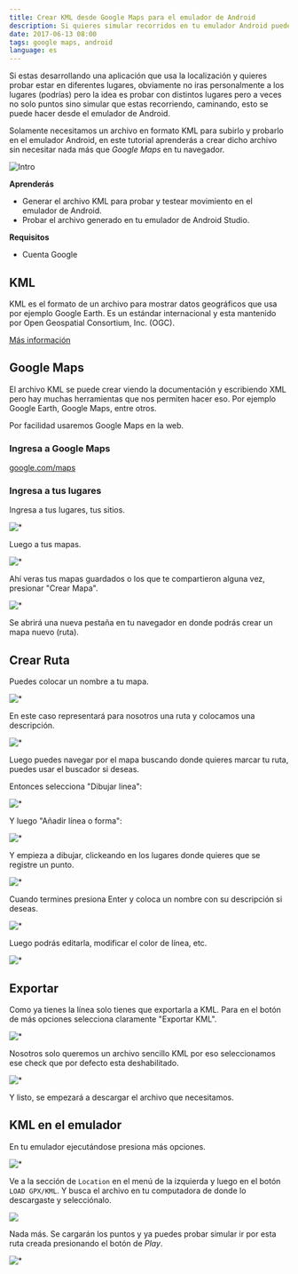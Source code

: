 ```yaml
---
title: Crear KML desde Google Maps para el emulador de Android
description: Si quieres simular recorridos en tu emulador Android puedes crear un archivo KML desde Google Maps.
date: 2017-06-13 08:00
tags: google maps, android
language: es
---
```


Si estas desarrollando una aplicación que usa la localización y quieres probar estar en diferentes lugares, obviamente no iras personalmente a los lugares (podrías) pero la idea es probar con distintos lugares pero a veces no solo puntos sino simular que estas recorriendo, caminando, esto se puede hacer desde el emulador de Android.

Solamente necesitamos un archivo en formato KML para subirlo y probarlo en el emulador Android, en este tutorial aprenderás a crear dicho archivo sin necesitar nada más que _Google Maps_ en tu navegador.

![Intro](https://firebasestorage.googleapis.com/v0/b/maksha-41f4f.appspot.com/o/labs%2Fcrear-kml-google-maps-emulador-android%2Femu.png?alt=media&token=9f1078e6-df73-43ee-8f65-5f64a3baa353)

__Aprenderás__

* Generar el archivo KML para probar y testear movimiento en el emulador de Android.
* Probar el archivo generado en tu emulador de Android Studio.

__Requisitos__

* Cuenta Google

## KML

KML es el formato de un archivo para mostrar datos geográficos que usa por ejemplo Google Earth. Es un estándar internacional y esta mantenido por Open Geospatial Consortium, Inc. (OGC).

[Más información](https://developers.google.com/kml/)

## Google Maps

El archivo KML se puede crear viendo la documentación y escribiendo XML pero hay muchas herramientas que nos permiten hacer eso. Por ejemplo Google Earth, Google Maps, entre otros.

Por facilidad usaremos Google Maps en la web.

### Ingresa a Google Maps

[google.com/maps](https://www.google.com/maps/)

### Ingresa a tus lugares

Ingresa a tus lugares, tus sitios.

![*](https://firebasestorage.googleapis.com/v0/b/maksha-41f4f.appspot.com/o/labs%2Fcrear-kml-google-maps-emulador-android%2Fmaps.png?alt=media&token=c86c2baf-7c64-45aa-935f-7ebbd2efc6d1)

Luego a tus mapas.

![*](https://firebasestorage.googleapis.com/v0/b/maksha-41f4f.appspot.com/o/labs%2Fcrear-kml-google-maps-emulador-android%2Fmaps2.png?alt=media&token=bd8014fd-778c-48de-ac92-4a86f69aea85)

Ahí veras tus mapas guardados o los que te compartieron alguna vez, presionar "Crear Mapa".

![*](https://firebasestorage.googleapis.com/v0/b/maksha-41f4f.appspot.com/o/labs%2Fcrear-kml-google-maps-emulador-android%2Fmaps3.png?alt=media&token=5eb9e33c-f33d-4e96-9e17-566a922753f9)

Se abrirá una nueva pestaña en tu navegador en donde podrás crear un mapa nuevo (ruta).

## Crear Ruta

Puedes colocar un nombre a tu mapa.

![*](https://firebasestorage.googleapis.com/v0/b/maksha-41f4f.appspot.com/o/labs%2Fcrear-kml-google-maps-emulador-android%2Fcrear1.png?alt=media&token=36b8eb6f-795a-4183-825a-bf894ff4078a)

En este caso representará para nosotros una ruta y colocamos una descripción.

![*](https://firebasestorage.googleapis.com/v0/b/maksha-41f4f.appspot.com/o/labs%2Fcrear-kml-google-maps-emulador-android%2Fcrear2.png?alt=media&token=94348cdf-9845-4aad-ab51-e20d9bb7df72)

Luego puedes navegar por el mapa buscando donde quieres marcar tu ruta, puedes usar el buscador si deseas.

Entonces selecciona "Dibujar linea":

![*](https://firebasestorage.googleapis.com/v0/b/maksha-41f4f.appspot.com/o/labs%2Fcrear-kml-google-maps-emulador-android%2Fcrear3.png?alt=media&token=a44a5b35-a7a5-4190-afaa-e2e50c95984d)

Y luego "Añadir línea o forma":

![*](https://firebasestorage.googleapis.com/v0/b/maksha-41f4f.appspot.com/o/labs%2Fcrear-kml-google-maps-emulador-android%2Fcrear4.png?alt=media&token=eddf9635-3a28-4977-a40d-7144670a894f)

Y empieza a dibujar, clickeando en los lugares donde quieres que se registre un punto.

![*](https://firebasestorage.googleapis.com/v0/b/maksha-41f4f.appspot.com/o/labs%2Fcrear-kml-google-maps-emulador-android%2Fcrear11.png?alt=media&token=222833ae-4d42-443a-811b-5e8c84fc01dc)

Cuando termines presiona Enter y coloca un nombre con su descripción si deseas.

![*](https://firebasestorage.googleapis.com/v0/b/maksha-41f4f.appspot.com/o/labs%2Fcrear-kml-google-maps-emulador-android%2Fcrear12.png?alt=media&token=6d6f09d2-60ab-44cc-929b-6599e9392f18)

Luego podrás editarla, modificar el color de línea, etc.

![*](https://firebasestorage.googleapis.com/v0/b/maksha-41f4f.appspot.com/o/labs%2Fcrear-kml-google-maps-emulador-android%2Fcrear13.png?alt=media&token=3c79792b-1ef7-4a3f-9236-aa4fb70c8040)

## Exportar

Como ya tienes la línea solo tienes que exportarla a KML. Para en el botón de más opciones selecciona claramente "Exportar KML".

![*](https://firebasestorage.googleapis.com/v0/b/maksha-41f4f.appspot.com/o/labs%2Fcrear-kml-google-maps-emulador-android%2Fexpo1.png?alt=media&token=3d417f49-101b-4888-955b-b9c319012b37)

Nosotros solo queremos un archivo sencillo KML por eso seleccionamos ese check que por defecto esta deshabilitado.

![*](https://firebasestorage.googleapis.com/v0/b/maksha-41f4f.appspot.com/o/labs%2Fcrear-kml-google-maps-emulador-android%2Fexpo2.png?alt=media&token=96a274f9-4476-4cfd-8792-9f22bdee7fb4)

Y listo, se empezará a descargar el archivo que necesitamos.

## KML en el emulador

En tu emulador ejecutándose presiona más opciones.

![*](https://firebasestorage.googleapis.com/v0/b/maksha-41f4f.appspot.com/o/labs%2Fcrear-kml-google-maps-emulador-android%2Femu1.png?alt=media&token=aca7ab8b-29f7-4853-a876-cf67775e2e91)

Ve a la sección de `Location` en el menú de la izquierda y luego en el botón `LOAD GPX/KML`. Y busca el archivo en tu computadora de donde lo descargaste y selecciónalo.

![](https://firebasestorage.googleapis.com/v0/b/maksha-41f4f.appspot.com/o/labs%2Fcrear-kml-google-maps-emulador-android%2Femu2.png?alt=media&token=12960267-5cd1-4b56-853c-2b749c25b5f4)

Nada más. Se cargarán los puntos y ya puedes probar simular ir por esta ruta creada presionando el botón de *Play*.

![*](https://firebasestorage.googleapis.com/v0/b/maksha-41f4f.appspot.com/o/labs%2Fcrear-kml-google-maps-emulador-android%2Femu3.png?alt=media&token=6154a4cf-3258-4136-a17f-a073752e8c17)
